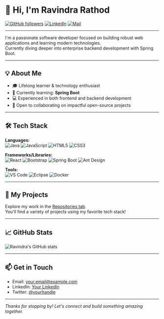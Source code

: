# 👋 Hi, I'm Ravindra Rathod

[![GitHub followers](https://img.shields.io/github/followers/Ravindrarathod58?label=Follow&style=social)](https://github.com/Ravindrarathod58)
[![LinkedIn](https://img.shields.io/badge/LinkedIn-blue?logo=linkedin&style=flat&logoColor=white)](#)
[![Mail](https://img.shields.io/badge/Email-D14836?logo=gmail&logoColor=white)](mailto:your.email@example.com)

---

I'm a passionate software developer focused on building robust web applications and learning modern technologies.  
Currently diving deeper into enterprise backend development with Spring Boot.

---

## 💡 About Me

- 🎓 Lifelong learner & technology enthusiast
- 🌱 Currently learning: **Spring Boot**
- 💻 Experienced in both frontend and backend development
- 🤝 Open to collaborating on impactful open-source projects

---

## 🛠️ Tech Stack

**Languages:**  
![Java](https://img.shields.io/badge/Java-ED8B00?style=flat&logo=java&logoColor=white) 
![JavaScript](https://img.shields.io/badge/JavaScript-F7DF1E?style=flat&logo=javascript&logoColor=black)
![HTML5](https://img.shields.io/badge/HTML5-E34F26?style=flat&logo=html5&logoColor=white)
![CSS3](https://img.shields.io/badge/CSS3-1572B6?style=flat&logo=css3&logoColor=white)

**Frameworks/Libraries:**  
![React](https://img.shields.io/badge/React-61DAFB?style=flat&logo=react&logoColor=black)
![Bootstrap](https://img.shields.io/badge/Bootstrap-563D7C?style=flat&logo=bootstrap&logoColor=white)
![Spring Boot](https://img.shields.io/badge/Spring_Boot-6DB33F?style=flat&logo=spring-boot&logoColor=white)
![Ant Design](https://img.shields.io/badge/AntD-0170FE?style=flat&logo=ant-design&logoColor=white)

**Tools:**  
![VS Code](https://img.shields.io/badge/VS%20Code-007ACC?style=flat&logo=visual-studio-code&logoColor=white)
![Eclipse](https://img.shields.io/badge/Eclipse-2C2255?style=flat&logo=eclipse&logoColor=white)
![Docker](https://img.shields.io/badge/Docker-2496ED?style=flat&logo=docker&logoColor=white)

---

## 📂 My Projects

Explore my work in the [Repositories tab](https://github.com/Ravindrarathod58?tab=repositories).  
You'll find a variety of projects using my favorite tech stack!

---

## 📈 GitHub Stats

![Ravindra's GitHub stats](https://github-readme-stats.vercel.app/api?username=Ravindrarathod58&show_icons=true&theme=default&hide_rank=true)

---

## 📫 Get in Touch

- Email: [your.email@example.com](mailto:your.email@example.com)
- LinkedIn: [Your LinkedIn](#)
- Twitter: [@yourhandle](#)

---

_Thanks for stopping by! Let's connect and build something amazing together._
